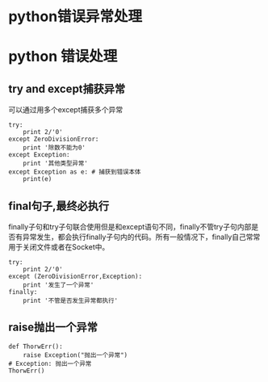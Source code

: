 # python错误异常处理

# python 错误处理

## try and except捕获异常
可以通过用多个except捕获多个异常
```
try:
    print 2/'0'
except ZeroDivisionError:
    print '除数不能为0'
except Exception:
    print '其他类型异常'
except Exception as e: # 捕获到错误本体
    print(e)
```

## final句子,最终必执行
finally子句和try子句联合使用但是和except语句不同，finally不管try子句内部是否有异常发生，都会执行finally子句内的代码。所有一般情况下，finally自己常常用于关闭文件或者在Socket中。

```
try:
    print 2/'0'
except (ZeroDivisionError,Exception):
    print '发生了一个异常'
finally:
    print '不管是否发生异常都执行'
```

## raise抛出一个异常

```
def ThorwErr():
    raise Exception("抛出一个异常") 
# Exception: 抛出一个异常 
ThorwErr()
```
